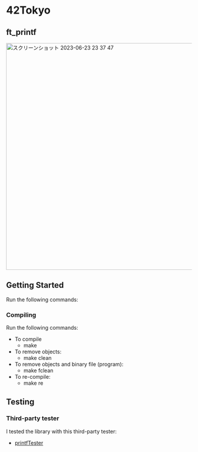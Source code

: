 # 42Tokyo
## ft_printf
<img width="614" alt="スクリーンショット 2023-06-23 23 37 47" src="https://github.com/Justhiro55/ft_printf/assets/77094170/18732802-acad-4e05-9f8d-7e35815e2b28">

## Getting Started
Run the following commands:

### Compiling
Run the following commands:
- To compile
  - make
- To remove objects:
  - make clean
- To remove objects and binary file (program):
  - make fclean
- To re-compile:
  - make re

## Testing
### Third-party tester
I tested the library with this third-party tester:

- [printfTester](https://github.com/Tripouille/libftTester](https://github.com/Tripouille/printfTester)https://github.com/Tripouille/printfTester)
